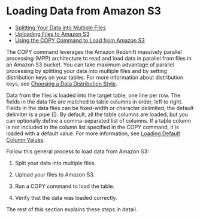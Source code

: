# Loading Data from Amazon S3<a name="t_Loading-data-from-S3"></a>


+ [Splitting Your Data into Multiple Files](t_splitting-data-files.md)
+ [Uploading Files to Amazon S3](t_uploading-data-to-S3.md)
+ [Using the COPY Command to Load from Amazon S3](t_loading-tables-from-s3.md)

The COPY command leverages the Amazon Redshift massively parallel processing \(MPP\) architecture to read and load data in parallel from files in an Amazon S3 bucket\. You can take maximum advantage of parallel processing by splitting your data into multiple files and by setting distribution keys on your tables\. For more information about distribution keys, see [Choosing a Data Distribution Style](t_Distributing_data.md)\. 

Data from the files is loaded into the target table, one line per row\. The fields in the data file are matched to table columns in order, left to right\. Fields in the data files can be fixed\-width or character delimited; the default delimiter is a pipe \(|\)\. By default, all the table columns are loaded, but you can optionally define a comma\-separated list of columns\. If a table column is not included in the column list specified in the COPY command, it is loaded with a default value\. For more information, see [Loading Default Column Values](c_loading_default_values.md)\.

Follow this general process to load data from Amazon S3:

1. Split your data into multiple files\. 

1. Upload your files to Amazon S3\. 

1. Run a COPY command to load the table\. 

1. Verify that the data was loaded correctly\.

The rest of this section explains these steps in detail\. 